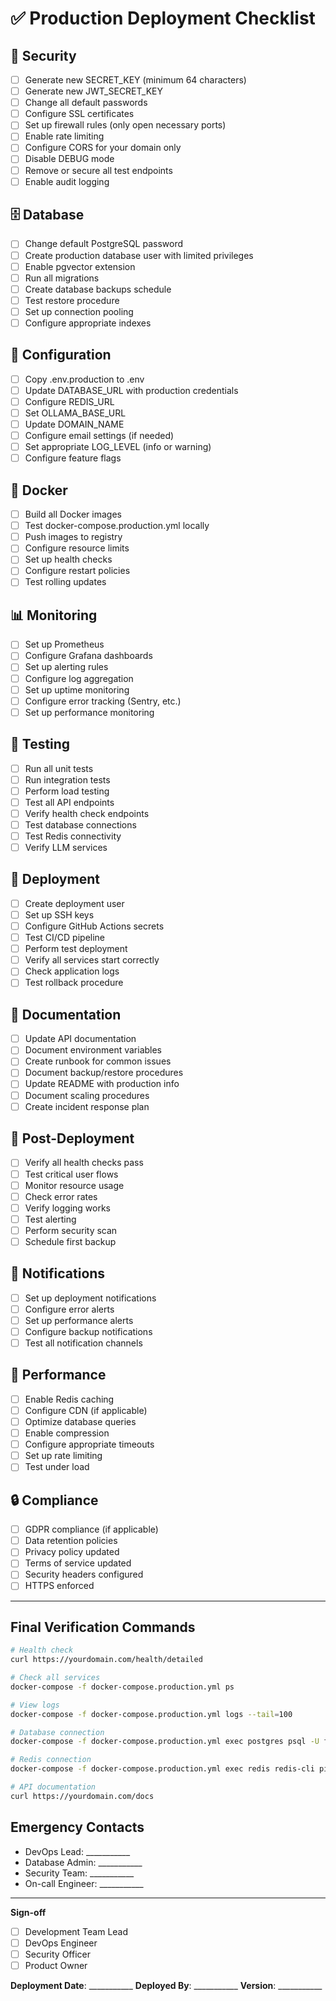 # ✅ Production Deployment Checklist

## 🔐 Security
- [ ] Generate new SECRET_KEY (minimum 64 characters)
- [ ] Generate new JWT_SECRET_KEY
- [ ] Change all default passwords
- [ ] Configure SSL certificates
- [ ] Set up firewall rules (only open necessary ports)
- [ ] Enable rate limiting
- [ ] Configure CORS for your domain only
- [ ] Disable DEBUG mode
- [ ] Remove or secure all test endpoints
- [ ] Enable audit logging

## 🗄️ Database
- [ ] Change default PostgreSQL password
- [ ] Create production database user with limited privileges
- [ ] Enable pgvector extension
- [ ] Run all migrations
- [ ] Create database backups schedule
- [ ] Test restore procedure
- [ ] Set up connection pooling
- [ ] Configure appropriate indexes

## 🔧 Configuration
- [ ] Copy .env.production to .env
- [ ] Update DATABASE_URL with production credentials
- [ ] Configure REDIS_URL
- [ ] Set OLLAMA_BASE_URL
- [ ] Update DOMAIN_NAME
- [ ] Configure email settings (if needed)
- [ ] Set appropriate LOG_LEVEL (info or warning)
- [ ] Configure feature flags

## 🐳 Docker
- [ ] Build all Docker images
- [ ] Test docker-compose.production.yml locally
- [ ] Push images to registry
- [ ] Configure resource limits
- [ ] Set up health checks
- [ ] Configure restart policies
- [ ] Test rolling updates

## 📊 Monitoring
- [ ] Set up Prometheus
- [ ] Configure Grafana dashboards
- [ ] Set up alerting rules
- [ ] Configure log aggregation
- [ ] Set up uptime monitoring
- [ ] Configure error tracking (Sentry, etc.)
- [ ] Set up performance monitoring

## 🧪 Testing
- [ ] Run all unit tests
- [ ] Run integration tests
- [ ] Perform load testing
- [ ] Test all API endpoints
- [ ] Verify health check endpoints
- [ ] Test database connections
- [ ] Test Redis connectivity
- [ ] Verify LLM services

## 🚀 Deployment
- [ ] Create deployment user
- [ ] Set up SSH keys
- [ ] Configure GitHub Actions secrets
- [ ] Test CI/CD pipeline
- [ ] Perform test deployment
- [ ] Verify all services start correctly
- [ ] Check application logs
- [ ] Test rollback procedure

## 📝 Documentation
- [ ] Update API documentation
- [ ] Document environment variables
- [ ] Create runbook for common issues
- [ ] Document backup/restore procedures
- [ ] Update README with production info
- [ ] Document scaling procedures
- [ ] Create incident response plan

## 🔄 Post-Deployment
- [ ] Verify all health checks pass
- [ ] Test critical user flows
- [ ] Monitor resource usage
- [ ] Check error rates
- [ ] Verify logging works
- [ ] Test alerting
- [ ] Perform security scan
- [ ] Schedule first backup

## 📱 Notifications
- [ ] Set up deployment notifications
- [ ] Configure error alerts
- [ ] Set up performance alerts
- [ ] Configure backup notifications
- [ ] Test all notification channels

## 🎯 Performance
- [ ] Enable Redis caching
- [ ] Configure CDN (if applicable)
- [ ] Optimize database queries
- [ ] Enable compression
- [ ] Configure appropriate timeouts
- [ ] Set up rate limiting
- [ ] Test under load

## 🔒 Compliance
- [ ] GDPR compliance (if applicable)
- [ ] Data retention policies
- [ ] Privacy policy updated
- [ ] Terms of service updated
- [ ] Security headers configured
- [ ] HTTPS enforced

---

## Final Verification Commands

```bash
# Health check
curl https://yourdomain.com/health/detailed

# Check all services
docker-compose -f docker-compose.production.yml ps

# View logs
docker-compose -f docker-compose.production.yml logs --tail=100

# Database connection
docker-compose -f docker-compose.production.yml exec postgres psql -U fragrance -c "SELECT version();"

# Redis connection
docker-compose -f docker-compose.production.yml exec redis redis-cli ping

# API documentation
curl https://yourdomain.com/docs
```

## Emergency Contacts

- DevOps Lead: ___________
- Database Admin: ___________
- Security Team: ___________
- On-call Engineer: ___________

---

**Sign-off**

- [ ] Development Team Lead
- [ ] DevOps Engineer
- [ ] Security Officer
- [ ] Product Owner

**Deployment Date**: ___________
**Deployed By**: ___________
**Version**: ___________